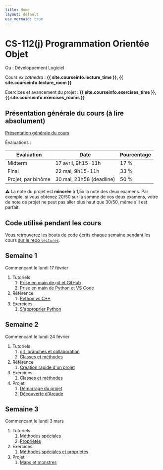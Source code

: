 ```yaml
---
title: Home
layout: default
use_mermaid: true
---
```


# CS-112(j) Programmation Orientée Objet

Ou : Développement Logiciel

Cours *ex cathedra* : **{{ site.courseinfo.lecture_time }}, {{ site.courseinfo.lecture_room }}**

Exercices et avancement du projet : **{{ site.courseinfo.exercises_time }}, {{ site.courseinfo.exercises_rooms }}**

## Présentation générale du cours (à lire absolument)

[Présentation générale du cours](./presentation.html)

Évaluations :

| Évaluation         | Date                     | Pourcentage |
|--------------------|--------------------------|-------------|
| Midterm            | 17 avril, 9h15-11h       | 17 %        |
| Final              | 22 mai, 9h15-11h         | 33 %        |
| Projet, par binôme | 30 mai, 23h58 (deadline) | 50 %        |

⚠️ La note du projet est **minorée** à 1,5x la note des deux examens.
Par exemple, si vous obtenez 20/50 sur la somme de vos deux examens, votre de note de projet ne peut pas aller plus haut que 30/50, même s'il est parfait.

## Code utilisé pendant les cours

Vous retrouverez les bouts de code écrits chaque semaine pendant les cours [sur le repo `lectures`](https://github.com/epfl-cs-112-ma/lectures).

## Semaine 1

Commençant le lundi 17 février

1. Tutoriels
    1. [Prise en main de git et GitHub](./tutoriels/git-github.html)
    2. [Prise en main de Python et VS Code](./tutoriels/prise-en-main.html)
2. Référence
    1. [Python vs C++](./references/python-vs-cpp.html)
3. Exercices
    1. [S'approprier Python](./series/01-appropriation-de-python.html)

## Semaine 2

Commençant le lundi 24 février

1. Tutoriels
    1. [git, branches et collaboration](./tutoriels/git-branches.html)
    2. [Classes et méthodes](./tutoriels/classes.html)
2. Référence
    1. [Création rapide d'un projet](./references/quick-projet-setup.html)
3. Exercices
    1. [Classes et méthodes](./series/02-classes.html)
4. Projet
    1. [Démarrage du projet](./projet/)
    2. [Découverte d'Arcade](./projet/01-decouverte.html)

## Semaine 3

Commençant le lundi 3 mars

1. Tutoriels
    1. [Méthodes spéciales](./tutoriels/methodes-speciales.html)
    2. [Propriétés](./tutoriels/proprietes.html)
2. Exercices
    1. [Méthodes spéciales et propriétés](./series/03-methodes-speciales-et-proprietes.html)
3. Projet
    1. [Maps et monstres](./projet/02-maps-et-monstres.html)
